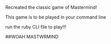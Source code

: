 Recreated the classic game of Mastermind!

This game is to be played in your command line

run the ruby CLI file to play!!!

##WOAH MASTWRMIND
